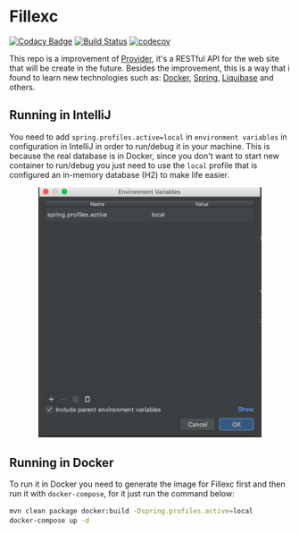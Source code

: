 # Fillexc

[![Codacy Badge](https://api.codacy.com/project/badge/Grade/2b6f5cde596440f585fefd5cab8841e3)](https://app.codacy.com/app/felipesena/fillexc?utm_source=github.com&utm_medium=referral&utm_content=felipesena/fillexc&utm_campaign=Badge_Grade_Dashboard)
[![Build Status](https://travis-ci.org/felipesena/fillexc.svg?branch=master)](https://travis-ci.org/felipesena/fillexc)
[![codecov](https://codecov.io/gh/felipesena/fillexc/branch/master/graph/badge.svg)](https://codecov.io/gh/felipesena/fillexc)

This repo is a improvement of [Provider](https://github.com/felipesena/Provider), it's a RESTful API
for the web site that will be create in the future. Besides the improvement, this is a way that i found
to learn new technologies such as: [Docker](https://docs.docker.com), [Spring](https://spring.io), 
[Liquibase](https://www.liquibase.org/documentation/index.html) and others.

## Running in IntelliJ

You need to add `spring.profiles.active=local` in `environment variables` in configuration in IntelliJ in order to run/debug it in your
machine. This is because the real database is in Docker, since you don't want to start new container to run/debug
you just need to use the `local` profile that is configured an in-memory database (H2) to make life easier.

<p align="center">
  <a>
    <img alt="variable" src="img/intellij_variable.png" width = 400px>
  </a>  
</p>

## Running in Docker

To run it in Docker you need to generate the image for Fillexc first and then run it with `docker-compose`, 
for it just run the command below:

```sh
mvn clean package docker:build -Dspring.profiles.active=local
docker-compose up -d
```
